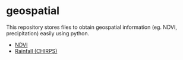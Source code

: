 # geospatial
This repository stores files to obtain geospatial information (eg. NDVI, precipitation) easily using python.

- [NDVI](NDVI/landsat_download.ipynb)
- [Rainfall (CHIRPS)](CHIRPS/CHIRPS_download.ipynb)


